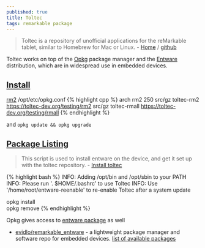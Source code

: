 ```yaml
---
published: true
title: Toltec
tags: remarkable package
---
```

> Toltec is a repository of unofficial applications for the reMarkable tablet, similar to Homebrew for Mac or Linux. - [Home](https://toltec-dev.org/) / [github](https://github.com/toltec-dev/toltec)

Toltec works on top of the [Opkg](https://code.google.com/archive/p/opkg/) package manager and the [Entware](https://github.com/Entware/Entware) distribution, which are in widespread use in embedded devices.

## [Install](https://github.com/toltec-dev/toltec#install-it)

[rm2](https://discord.com/channels/385916768696139794/386181213699702786/857677724863954954) /opt/etc/opkg.conf
{% highlight cpp %}
arch rm2 250
src/gz toltec-rm2 https://toltec-dev.org/testing/rm2
src/gz toltec-rmall https://toltec-dev.org/testing/rmall
{% endhighlight %}

and `opkg update && opkg upgrade`

##  [Package Listing](https://toltec-dev.org/stable/)
> This script is used to install entware on the device, and get it set up with the toltec repository. - [Install toltec](https://eeems.website/toltec/)

{% highlight bash %}
INFO:  Adding /opt/bin and /opt/sbin to your PATH
INFO:  Please run '. $HOME/.bashrc' to use Toltec
INFO:  Use '/home/root/entware-reenable' to re-enable Toltec after a system update

opkg install <application>  
opkg remove <application>
{% endhighlight %}

Opkg gives access to [entware package](http://pkg.entware.net/binaries/armv7/Packages.html) as well
  
- [evidlo/remarkable_entware](https://github.com/evidlo/remarkable_entware) - a lightweight package manager and software repo for embedded devices. [list of available packages](http://bin.entware.net/armv7sf-k3.2/)
